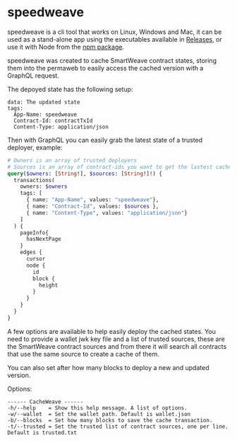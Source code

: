 # speedweave
speedweave is a cli tool that works on Linux, Windows and Mac, it can be used as a stand-alone app using the executables available in [Releases](https://github.com/cedriking/speedweave/releases), or use it with Node from the [npm package](https://www.npmjs.com/package/speedweave).

speedweave was created to cache SmartWeave contract states, storing them into the permaweb to easily access the cached version with a GraphQL request.

The depoyed state has the following setup:
```
data: The updated state
tags:
  App-Name: speedweave
  Contract-Id: contractTxId
  Content-Type: application/json
```

Then with GraphQL you can easily grab the latest state of a trusted deployer, example:
```graphql
# Owners is an array of trusted deployers
# Sources is an array of contract-ids you want to get the lastest cached version, you can remove this tag to get any contract deployed by "owners".
query($owners: [String!], $sources: [String!]!) {
  transactions(
    owners: $owners
    tags: [
      { name: "App-Name", values: "speedweave"},
      { name: "Contract-Id", values: $sources },
      { name: "Content-Type", values: "application/json"}
    ]
  ) {
    pageInfo{
      hasNextPage
    }
    edges {
      cursor
      node {
        id
        block {
          height
        }
      }
    }
  }
}
```

A few options are available to help easily deploy the cached states. You need to provide a wallet jwk key file and a list of trusted sources, these are the SmartWeave contract sources and from there it will search all contracts that use the same source to create a cache of them.

You can also set after how many blocks to deploy a new and updated version.

Options:
```
------ CacheWeave ------
-h/--help    = Show this help message. A list of options.
-w/--wallet  = Set the wallet path. Default is wallet.json
-b/--blocks  = Set how many blocks to save the cache transaction.
-t/--trusted = Set the trusted list of contract sources, one per line. Default is trusted.txt
```